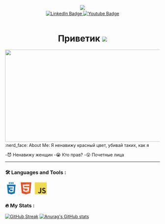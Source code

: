 <div id="header" align="center">
 <img src="https://psv4.userapi.com/c532036/u19641161/docs/d1/6c5cc4ba58d4/eto_baza.gif?extra=yAkpQbFXp2QcsOO4rBu65XXlCiVtGYpsiIREJ2_Yz1xU7Pxk2Ewy07AiMuCM_O8UTdKWNNpFvkoy5zx9Aft8_rnem3YkZsBZszulyROKE-YCXhz08ba-3S_dkot2KTwqVsvNbO_32BkmXTbm5JzcXULOtA" width="100"/>
</div>

<div id="badges" align="center">
  <a href="your-linkedin-URL">
    <img src="https://img.shields.io/badge/LinkedIn-blue?style=for-the-badge&logo=linkedin&logoColor=white" alt="LinkedIn Badge"/>
  </a>
  <a href="your-youtube-URL">
    <img src="https://img.shields.io/badge/YouTube-red?style=for-the-badge&logo=youtube&logoColor=white" alt="Youtube Badge"/>
  </a>
</div>

<div id="viewprof" align="center">
  <img src="https://komarev.com/ghpvc/?username=leftth3emd3ad&style=flat-square&color=blue" alt=""/>
</div>
<div id="heythere" align="center">
  <h1>
  Приветик
  <img src="https://media.giphy.com/media/hvRJCLFzcasrR4ia7z/giphy.gif" width="30px"/>
</h1>
</div>

<div align="center">
  <img src="https://sun1-93.userapi.com/c534536/u382434012/docs/d31/8d9a0561957c/uberchmo.gif?extra=i0mXqdwCtl7VrabrVXy_gWWDzE-U3Y3tJ7_1JXdQnGS4ILPfJ1ReG3Ynd2EDf4oIrqoIl6rf4DL0ZY5-vjSmiqjaPFc1__N5HaeOKGT6Ld2ZkIR4knUhdewf0IY4rwNONrGfsQx60eWv-rBvkuyu6Slqww" width="600" height="300"/>
</div>

</div>
:nerd_face: About Me: Я ненавижу красный цвет, убивай таких, как я


-:smiling_imp: Ненавижу женщин
-:sob: Кто прав?
-:open_mouth: Почетные лица

---
### :hammer_and_wrench: Languages and Tools :
  <img src="https://github.com/devicons/devicon/blob/master/icons/css3/css3-plain-wordmark.svg"  title="CSS3" alt="CSS" width="40" height="40"/>&nbsp;
  <img src="https://github.com/devicons/devicon/blob/master/icons/html5/html5-original.svg" title="HTML5" alt="HTML" width="40" height="40"/>&nbsp;
  <img src="https://github.com/devicons/devicon/blob/master/icons/javascript/javascript-original.svg" title="JavaScript" alt="JavaScript" width="40" height="40"/>&nbsp;

### :fire: My Stats :

[![GitHub Streak](http://github-readme-streak-stats.herokuapp.com?user=leftth3emd3ad&theme=radical&hide_border=true&locale=ru&date_format=M%20j%5B%2C%20Y%5D&background=443EFF)](https://git.io/streak-stats)
[![Anurag's GitHub stats](https://github-readme-stats.vercel.app/api?username=leftth3emd3ad)](https://github.com/leftth3emd3ad/github-readme-stats)
